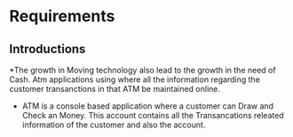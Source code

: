 # Requirements 
## Introductions
*The growth in Moving technology also lead to the growth in the need of Cash. Atm applications using where all the information regarding the customer transanctions in that ATM be maintained online.
* ATM is a console based application where a customer can Draw and Check an Money. This account contains all the Transancations releated information of the customer and also the account.

